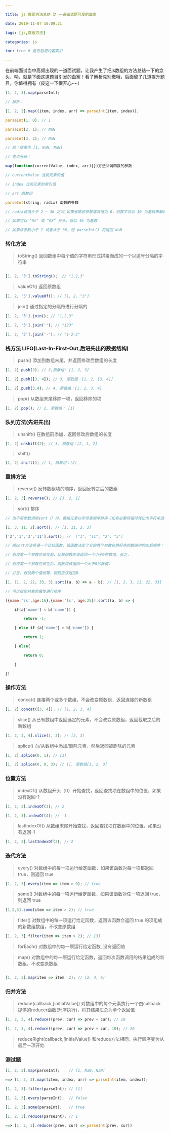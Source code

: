 ```yaml
---

title: js 数组方法总结 之 一道面试题引发的血案

date: 2019-11-07 10:09:31

tags: [js,数组方法]

categories: js

toc: true # 是否启用内容索引

---
```


在前端面试当中高频出现的一道面试题，让我产生了把js数组的方法总结一下的念头，呐，就是下面这道题目引发的血案！看了解析先别撤哦，后面留了几道提升题目，你值得拥有（皮这一下很开心~~）

```javascript
[1, 2, 3].map(parseInt);

// 解析：

[1, 2, 3].map((item, index, arr) => parseInt(item, index));

parseInt(1, 0); // 1

parseInt(2, 1); // NaN

parseInt(3, 2); // NaN

// 故：结果为 [1, NaN, NaN]

// 考点分析：

map(function(currentValue, index, arr){})方法回调函数的参数

// currentValue 当前元素的值

// index 当前元素的索引值

// arr 原数组

parseInt(string, radix) 函数的参数

// radix该值介于 2 ~ 36 之间,如果省略该参数或其值为 0，则数字将以 10 为基础来解析

// 如果它以 “0x” 或 “0X” 开头，将以 16 为基数

// 如果该参数小于 2 或者大于 36，则 parseInt() 将返回 NaN

```

### 转化方法

> toString() 返回数组中每个值的字符串形式拼接而成的一个以逗号分隔的字符串

```javascript

[1, 2, '3'].toString();  // "1,2,3"

```

> valueOf() 返回原数组

```javascript
[1, 2, '3'].valueOf(); // [1, 2, "3"]
```

> join() 通过指定的分隔符进行分隔的

```javascript
[1, 2, '3'].join(); // "1,2,3"

[1, 2, '3'].join(''); // "123"

[1, 2, '3'].join('-'); // "1-2-3"
```

### 栈方法 LIFO(Last-In-First-Out,后进先出的数据结构)

> push() 添加到数组末尾，并返回修改后数组的长度

```javascript
[1, 2].push(3); // 3,原数组: [1, 2, 3]

[1, 2].push([3, 4]); // 3, 原数组：[1, 2, [3, 4]]

[1, 2].push(3,4); // 4, 原数组：[1, 2, 3, 4]

```

> pop() 从数组末尾移除一项，返回移除的项

```javascript
[1, 2].pop(); // 2, 原数组： [1]
```

### 队列方法(先进先出)

> unshift() 在数组前添加，返回修改后数组的长度

```javascript
[1, 2].unshift(2); // 3, 原数组：[2, 1, 2]
```

> shift()

```javascript
[1, 2].shift(); // 1, 原数组：[2]
```

### 重排方法

> reverse() 反转数组项的顺序，返回反转之后的数组

```javascript
[1, 2, 3].reverse(); // [3, 2, 1]
```

> sort() 排序

```javascript
// 当不带参数调用sort（）时，数组元素以字母表顺序排序（如有必要将临时转化为字符串进行比较）

[1, 3, 11, 2].sort(); // [1, 11, 2, 3]

['2','1','3','11'].sort(); //  ["1", "11", "2", "3"]

// 给sort方法传递一个比较函数，该函数决定了它的两个参数在排好序的数组中的先后顺序：

// 假设第一个参数应该在前，比较函数应该返回一个小于0的数值，反之，

// 假设第一个参数应该在后，函数应该返回一个大于0的数值，

// 并且，假设两个值相等，函数应该返回0

[1, 11, 2, 22, 33, 3].sort((a, b) => a - b); // [1, 2, 3, 11, 22, 33]

// 可以指定对象的属性进行排序

[{name:'zs',age:16},{name:'ls', age:25}].sort((a, b) => {

​    if(a['name'] < b['name']) {

​        return -1;

​    } else if (a['name'] > b['name']) {

​        return 1;

​    } else{

​        return 0;

​    }

})
```

### 操作方法

> concat() 连接两个或多个数组，不会改变原数组，返回连接的新数组

```javascript
[1, 2].concat([3, 4]); // [1, 2, 3, 4]
```

> slice() 从已有数组中返回选定的元素，不会改变原数组，返回截取之后的新数组

```javascript
[1, 2, 3, 4].slice(1, 3); // [2, 3]
```

> splice() 向/从数组中添加/删除元素，然后返回被删除的元素

```javascript
[1, 2].splice(0, 1); // [1]

[1, 2].splice(0, 0, 3); // [], 原数组[1, 2, 3]
```

### 位置方法

> indexOf() 从数组开头（0）开始查找，返回查找项在数组中的位置，如果没有返回-1

```javascript
[1, 2, 3].indexOf(3); // 2

[1, 2, 3].indexOf(4); // -1
```

> lastIndexOf() 从数组末尾开始查找，返回查找项在数组中的位置，如果没有返回-1

```javascript
[1, 2, 3].lastIndexOf(3); // 2
```

### 迭代方法

> every() 对数组中的每一项运行给定函数，如果该函数对每一项都返回 true，则返回 true

```javascript
[1, 2, 3].every(item => item > 0); // true
```

> some() 对数组中的每一项运行给定函数，如果该函数对任一项返回 true，则返回 true

```javascript
[1,2,3].some(item => item > 2); // true
```

> filter() 对数组中的每一项运行给定函数，返回该函数会返回 true 的项组成的新数组数组，不改变原数组

```javascript
[1, 2, 3].filter(item => item > 2); // [3]
```

> forEach() 对数组中的每一项运行给定函数, 没有返回值

> map() 对数组中的每一项运行给定函数，返回每次函数调用的结果组成的新数组，不改变原数组

```javascript

[1, 2, 3].map(item => item  2); // [2, 4, 6]

```

### 归并方法

> reduce(callback,[initialValue]) 对数组中的每个元素执行一个由callback提供的reducer函数(升序执行)，将其结果汇总为单个返回值

```javascript
[1, 2, 3, 4].reduce((prev, cur) => prev + cur); // 10

[1, 2, 3, 4].reduce((prev, cur) => prev + cur, 10); // 20
```

> reduceRight(callback,[initialValue])  和reduce方法相同，执行顺序变为从最后一项开始

### 测试题

```javascript
[1, 2, 3].map(parseInt);    // [1, NaN, NaN]

==> [1, 2, 3].map((item, index, arr) => parseInt(item, index));

[1, 2, 3].filter(parseInt); // [1]

[1, 2, 3].every(parseInt);  // false

[1, 2, 3].some(parseInt);   // true

[1, 2, 3].reduce(parseInt); // 1

==> [1, 2, 3].reduce((prev, cur) => parseInt(prev, cur))
```
